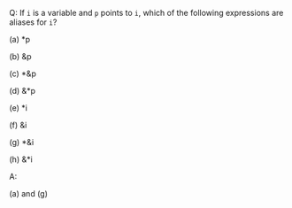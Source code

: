 Q: If `i` is a variable and `p` points to `i`, which of the following
expressions are aliases for `i`?

(a) *p

(b) &p

(c) *&p

(d) &*p

(e) *i

(f) &i

(g) *&i

(h) &*i

A:

(a) and (g)
